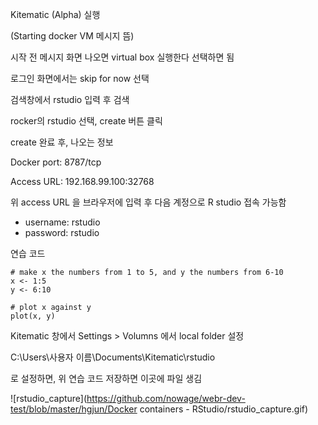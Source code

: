 Kitematic (Alpha) 실행



(Starting docker VM 메시지 뜸)



시작 전 메시지 화면 나오면 virtual box 실행한다 선택하면 됨



로그인 화면에서는 skip for now 선택



검색창에서 rstudio 입력 후 검색



rocker의 rstudio 선택, create 버튼 클릭



create 완료 후, 나오는 정보

Docker port: 8787/tcp

Access URL: 192.168.99.100:32768



위 access URL 을 브라우저에 입력 후 다음 계정으로 R studio 접속 가능함

- username: rstudio
- password: rstudio



연습 코드

```
# make x the numbers from 1 to 5, and y the numbers from 6-10
x <- 1:5
y <- 6:10

# plot x against y
plot(x, y)
```



Kitematic 창에서 Settings > Volumns 에서 local folder 설정

C:\Users\사용자 이름\Documents\Kitematic\rstudio

로 설정하면, 위 연습 코드 저장하면 이곳에 파일 생김



![rstudio_capture](https://github.com/nowage/webr-dev-test/blob/master/hgjun/Docker containers - RStudio/rstudio_capture.gif)